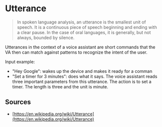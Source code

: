 # Utterance
> In spoken language analysis, an utterance is the smallest unit of speech. It is a continuous piece of speech beginning and ending with a clear pause. In the case of oral languages, it is generally, but not always, bounded by silence.

Utterances in the context of a voice assistant are short commands that the VA then can match against patterns to recognize the intent of the user.

Input example:

- "Hey Google": wakes up the device and makes it ready for a comman
- "Set a timer for 3 minutes": does what it says. The voice assistant reads three important parameters from this utterance. The action is to set a timer. The length is three and the unit is minute.

## Sources
- [https://en.wikipedia.org/wiki/Utterance](https://en.wikipedia.org/wiki/Utterance)